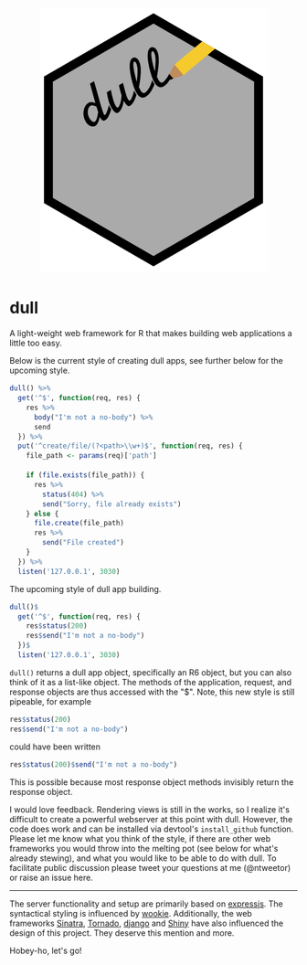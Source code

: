 <h1 align="center">
	<img width="400" src="./inst/dull_logo.png" alt="">
</h1>

# dull
A light-weight web framework for R that makes building web applications a little too easy.

Below is the current style of creating dull apps, see further below for the upcoming style.
```R
dull() %>%
  get('^$', function(req, res) {
    res %>%
      body("I'm not a no-body") %>%
      send
  }) %>%
  put('^create/file/(?<path>\\w+)$', function(req, res) {
    file_path <- params(req)['path']
    
    if (file.exists(file_path)) {
      res %>%
        status(404) %>%
        send("Sorry, file already exists")
    } else {
      file.create(file_path)
      res %>%
        send("File created")
    }
  }) %>%
  listen('127.0.0.1', 3030)
```

The upcoming style of dull app building.
```R
dull()$
  get('^$', function(req, res) {
    res$status(200)
    res$send("I'm not a no-body")
  })$
  listen('127.0.0.1', 3030)
```

`dull()` returns a dull app object, specifically an R6 object, but you can also think of it as a list-like object. The methods of the application, request, and response objects are thus accessed with the "$". Note, this new style is still pipeable, for example
```R
res$status(200)
res$send("I'm not a no-body")
```
could have been written
```R
res$status(200)$send("I'm not a no-body")
```
This is possible because most response object methods invisibly return the response object.

I would love feedback. Rendering views is still in the works, so I realize it's difficult to create a powerful webserver at this point with dull. However, the code does work and can be installed via devtool's ```install_github``` function. Please let me know what you think of the style, if there are other web frameworks you would throw into the melting pot (see below for what's already stewing), and what you would like to be able to do with dull. To facilitate public discussion please tweet your questions at me (@ntweetor) or raise an issue here.

---

The server functionality and setup are primarily based on [expressjs](http://expressjs.com/). The syntactical styling is influenced by [wookie](http://wookie.lyonbros.com/). Additionally, the web frameworks [Sinatra](http://sinatrarb.com/), [Tornado](http://www.tornadoweb.org/en/stable/), [django](https://www.djangoproject.com/) and [Shiny](http://shiny.rstudio.com/) have also influenced the design of this project. They deserve this mention and more.

Hobey-ho, let's go!
